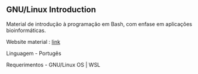 
## GNU/Linux Introduction

Material de introdução à programação em Bash, com enfase em aplicações bioinformáticas. 

Website material : [link](https://pumped-calliandra-c14.notion.site/UNIX-and-Linux-13b4c0075b4480209771ddfc713a5181?pvs=4)


Linguagem - Portugês

Requerimentos - GNU/Linux OS | WSL
